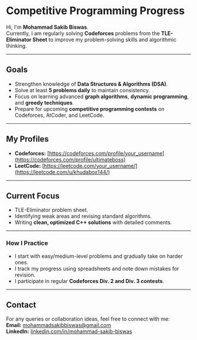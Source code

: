 # Competitive Programming Progress

Hi, I'm **Mohammad Sakib Biswas**.  
Currently, I am regularly solving **Codeforces** problems from the **TLE-Eliminator Sheet** to improve my problem-solving skills and algorithmic thinking.

---

## Goals
- Strengthen knowledge of **Data Structures & Algorithms (DSA)**.
- Solve at least **5 problems daily** to maintain consistency.
- Focus on learning advanced **graph algorithms**, **dynamic programming**, and **greedy techniques**.
- Prepare for upcoming **competitive programming contests** on Codeforces, AtCoder, and LeetCode.

---

## My Profiles
- **Codeforces:** [https://codeforces.com/profile/your_username](https://codeforces.com/profile/ultimateboss)
- **LeetCode:** [https://leetcode.com/your_username/](https://leetcode.com/u/khudabox144/)

---

## Current Focus
- TLE-Eliminator problem sheet.
- Identifying weak areas and revising standard algorithms.
- Writing **clean, optimized C++ solutions** with detailed comments.

---

### How I Practice
- I start with easy/medium-level problems and gradually take on harder ones.
- I track my progress using spreadsheets and note down mistakes for revision.
- I participate in regular **Codeforces Div. 2 and Div. 3 contests**.

---

## Contact
For any queries or collaboration ideas, feel free to connect with me:  
**Email:** mohammadsakibbiswas@gmail.com  
**LinkedIn:** [linkedin.com/in/mohammad-sakib-biswas](https://www.linkedin.com/in/mohammad-sakib-biswas-a5b3092b5/)
